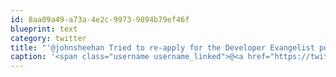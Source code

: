 ```yaml
---
id: 8aa09a49-a73a-4e2c-9973-9894b79ef46f
blueprint: text
category: twitter
title: "'@johnsheehan Tried to re-apply for the Developer Evangelist position but JobScore won't let me. Should I email resume direct?"
caption: '<span class="username username_linked">@<a href="https://twitter.com/johnsheehan" title="John Sheehan Was Here">johnsheehan</a></span> Tried to re-apply for the Developer Evangelist position but JobScore won''t let me. Should I email resume direct?'
---
```

